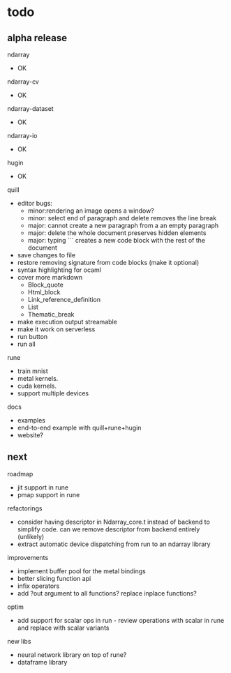 # todo

## alpha release

ndarray
- OK

ndarray-cv
- OK

ndarray-dataset
- OK

ndarray-io
- OK

hugin
- OK

quill
- editor bugs:
  - minor:rendering an image opens a window?
  - minor: select end of paragraph and delete removes the line break
  - major: cannot create a new paragraph from a an empty paragraph
  - major: delete the whole document preserves hidden elements
  - major: typing ``` creates a new code block with the rest of the document
- save changes to file
- restore removing signature from code blocks (make it optional)
- syntax highlighting for ocaml
- cover more markdown
  - Block_quote
  - Html_block
  - Link_reference_definition
  - List
  - Thematic_break
- make execution output streamable
- make it work on serverless
- run button
- run all

rune
- train mnist
- metal kernels.
- cuda kernels.
- support multiple devices

docs
- examples
- end-to-end example with quill+rune+hugin
- website?

## next

roadmap
- jit support in rune
- pmap support in rune

refactorings
- consider having descriptor in Ndarray_core.t instead of backend to simplify code. can we remove descriptor from backend entirely (unlikely)
- extract automatic device dispatching from run to an ndarray library

improvements
- implement buffer pool for the metal bindings
- better slicing function api
- infix operators
- add ?out argument to all functions? replace inplace functions?

optim
- add support for scalar ops in run - review operations with scalar in rune and replace with scalar variants

new libs
- neural network library on top of rune?
- dataframe library
